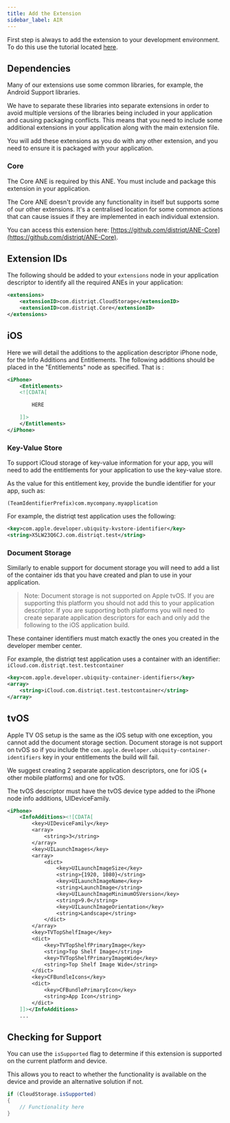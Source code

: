 ```yaml
---
title: Add the Extension
sidebar_label: AIR
---
```


First step is always to add the extension to your development environment. 
To do this use the tutorial located [here](/docs/tutorials/getting-started).



## Dependencies

Many of our extensions use some common libraries, for example, the Android Support libraries.

We have to separate these libraries into separate extensions in order to avoid multiple versions of the libraries being included in your application and causing packaging conflicts. This means that you need to include some additional extensions in your application along with the main extension file.

You will add these extensions as you do with any other extension, and you need to ensure it is packaged with your application.


### Core 

The Core ANE is required by this ANE. You must include and package this extension in your application.

The Core ANE doesn't provide any functionality in itself but supports some of our other extensions. 
It's a centralised location for some common actions that can cause issues if they are implemented 
in each individual extension.

You can access this extension here: [https://github.com/distriqt/ANE-Core](https://github.com/distriqt/ANE-Core).



## Extension IDs

The following should be added to your `extensions` node in your application descriptor to identify all the required ANEs in your application:

```xml
<extensions>
    <extensionID>com.distriqt.CloudStorage</extensionID>
    <extensionID>com.distriqt.Core</extensionID>
</extensions>
```



## iOS 

Here we will detail the additions to the application descriptor iPhone node, for the Info Additions and Entitlements.
The following additions should be placed in the "Entitlements" node as specified. That is :

```xml
<iPhone>
	<Entitlements>
	<![CDATA[

		HERE

	]]>
	</Entitlements>
</iPhone>
```


### Key-Value Store 

To support iCloud storage of key-value information for your app, you will need to add the 
entitlements for your application to use the key-value store.

As the value for this entitlement key, provide the bundle identifier for your app, such as:

```
(TeamIdentifierPrefix)com.mycompany.myapplication
```

For example, the distriqt test application uses the following:

```xml
<key>com.apple.developer.ubiquity-kvstore-identifier</key>
<string>X5LW23Q6CJ.com.distriqt.test</string>
```



### Document Storage

Similarly to enable support for document storage you will need to add a list of the 
container ids that you have created and plan to use in your application.

>
> Note: Document storage is not supported on Apple tvOS. If you are supporting this 
> platform you should not add this to your application descriptor. If you are supporting 
> both platforms you will need to create separate application descriptors for each and 
> only add the following to the iOS application build.
>

These container identifiers must match exactly the ones you created in the developer
member center.

For example, the distriqt test application uses a container with an identifier: `iCloud.com.distriqt.test.testcontainer`

```xml
<key>com.apple.developer.ubiquity-container-identifiers</key>
<array>
	<string>iCloud.com.distriqt.test.testcontainer</string>
</array>
```



## tvOS 

Apple TV OS setup is the same as the iOS setup with one exception, you cannot add the document storage section. Document storage is not support on tvOS so if you include the 
`com.apple.developer.ubiquity-container-identifiers` key in your entitlements the build will fail.

We suggest creating 2 separate application descriptors, one for iOS (+ other mobile platforms) and one for tvOS.

The tvOS descriptor must have the tvOS device type added to the iPhone node info additions, UIDeviceFamily. 

```xml
<iPhone>
	<InfoAdditions><![CDATA[
		<key>UIDeviceFamily</key>
		<array>
			<string>3</string>
		</array>
		<key>UILaunchImages</key>
		<array>
			<dict>
				<key>UILaunchImageSize</key>
				<string>{1920, 1080}</string>
				<key>UILaunchImageName</key>
				<string>LaunchImage</string>
				<key>UILaunchImageMinimumOSVersion</key>
				<string>9.0</string>
				<key>UILaunchImageOrientation</key>
				<string>Landscape</string>
			</dict>
		</array>
		<key>TVTopShelfImage</key>
		<dict>
			<key>TVTopShelfPrimaryImage</key>
			<string>Top Shelf Image</string>
			<key>TVTopShelfPrimaryImageWide</key>
			<string>Top Shelf Image Wide</string>
		</dict>
		<key>CFBundleIcons</key>
		<dict>
			<key>CFBundlePrimaryIcon</key>
			<string>App Icon</string>
		</dict>
	]]></InfoAdditions>
	...
```



## Checking for Support

You can use the `isSupported` flag to determine if this extension is supported on the current platform and device.

This allows you to react to whether the functionality is available on the device and provide an alternative solution if not.

```actionscript title="AIR"
if (CloudStorage.isSupported)
{
	// Functionality here
}
```



